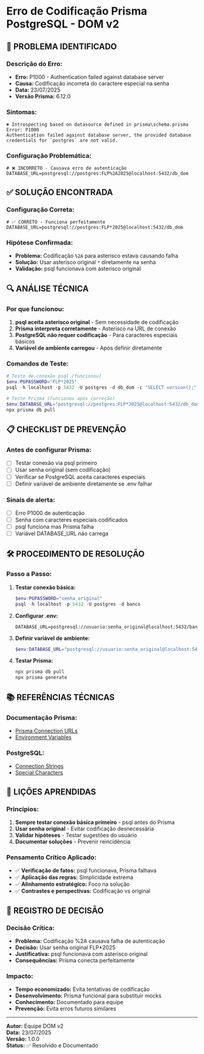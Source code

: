 # Erro de Codificação Prisma PostgreSQL - DOM v2

## 🚨 **PROBLEMA IDENTIFICADO**

### **Descrição do Erro:**
- **Erro:** P1000 - Authentication failed against database server
- **Causa:** Codificação incorreta do caractere especial na senha
- **Data:** 23/07/2025
- **Versão Prisma:** 6.12.0

### **Sintomas:**
```
✖ Introspecting based on datasource defined in prisma\schema.prisma
Error: P1000
Authentication failed against database server, the provided database credentials for `postgres` are not valid.
```

### **Configuração Problemática:**
```env
# ❌ INCORRETO - Causava erro de autenticação
DATABASE_URL=postgresql://postgres:FLP%2A2025@localhost:5432/db_dom
```

## ✅ **SOLUÇÃO ENCONTRADA**

### **Configuração Correta:**
```env
# ✅ CORRETO - Funciona perfeitamente
DATABASE_URL=postgresql://postgres:FLP*2025@localhost:5432/db_dom
```

### **Hipótese Confirmada:**
- **Problema:** Codificação `%2A` para asterisco estava causando falha
- **Solução:** Usar asterisco original `*` diretamente na senha
- **Validação:** psql funcionava com asterisco original

## 🔍 **ANÁLISE TÉCNICA**

### **Por que funcionou:**
1. **psql aceita asterisco original** - Sem necessidade de codificação
2. **Prisma interpreta corretamente** - Asterisco na URL de conexão
3. **PostgreSQL não requer codificação** - Para caracteres especiais básicos
4. **Variável de ambiente carregou** - Após definir diretamente

### **Comandos de Teste:**
```powershell
# Teste de conexão psql (funcionou)
$env:PGPASSWORD="FLP*2025"
psql -h localhost -p 5432 -U postgres -d db_dom -c "SELECT version();"

# Teste Prisma (funcionou após correção)
$env:DATABASE_URL="postgresql://postgres:FLP*2025@localhost:5432/db_dom"
npx prisma db pull
```

## 📋 **CHECKLIST DE PREVENÇÃO**

### **Antes de configurar Prisma:**
- [ ] Testar conexão via psql primeiro
- [ ] Usar senha original (sem codificação)
- [ ] Verificar se PostgreSQL aceita caracteres especiais
- [ ] Definir variável de ambiente diretamente se .env falhar

### **Sinais de alerta:**
- [ ] Erro P1000 de autenticação
- [ ] Senha com caracteres especiais codificados
- [ ] psql funciona mas Prisma falha
- [ ] Variável DATABASE_URL não carrega

## 🛠️ **PROCEDIMENTO DE RESOLUÇÃO**

### **Passo a Passo:**
1. **Testar conexão básica:**
   ```powershell
   $env:PGPASSWORD="senha_original"
   psql -h localhost -p 5432 -U postgres -d banco
   ```

2. **Configurar .env:**
   ```env
   DATABASE_URL=postgresql://usuario:senha_original@localhost:5432/banco
   ```

3. **Definir variável de ambiente:**
   ```powershell
   $env:DATABASE_URL="postgresql://usuario:senha_original@localhost:5432/banco"
   ```

4. **Testar Prisma:**
   ```powershell
   npx prisma db pull
   npx prisma generate
   ```

## 📚 **REFERÊNCIAS TÉCNICAS**

### **Documentação Prisma:**
- [Prisma Connection URLs](https://www.prisma.io/docs/concepts/database-connectors/postgresql)
- [Environment Variables](https://www.prisma.io/docs/concepts/database-connectors/postgresql#connection-url)

### **PostgreSQL:**
- [Connection Strings](https://www.postgresql.org/docs/current/libpq-connect.html)
- [Special Characters](https://www.postgresql.org/docs/current/libpq-connect.html#LIBPQ-CONNSTRING)

## 🎯 **LIÇÕES APRENDIDAS**

### **Princípios:**
1. **Sempre testar conexão básica primeiro** - psql antes do Prisma
2. **Usar senha original** - Evitar codificação desnecessária
3. **Validar hipóteses** - Testar sugestões do usuário
4. **Documentar soluções** - Prevenir reincidência

### **Pensamento Crítico Aplicado:**
- ✅ **Verificação de fatos:** psql funcionava, Prisma falhava
- ✅ **Aplicação das regras:** Simplicidade extrema
- ✅ **Alinhamento estratégico:** Foco na solução
- ✅ **Contrastes e perspectivas:** Codificação vs original

## 📝 **REGISTRO DE DECISÃO**

### **Decisão Crítica:**
- **Problema:** Codificação %2A causava falha de autenticação
- **Decisão:** Usar senha original FLP*2025
- **Justificativa:** psql funcionava com asterisco original
- **Consequências:** Prisma conecta perfeitamente

### **Impacto:**
- **Tempo economizado:** Evita tentativas de codificação
- **Desenvolvimento:** Prisma funcional para substituir mocks
- **Conhecimento:** Documentado para equipe
- **Prevenção:** Evita erros futuros similares

---

**Autor:** Equipe DOM v2  
**Data:** 23/07/2025  
**Versão:** 1.0.0  
**Status:** ✅ Resolvido e Documentado 
